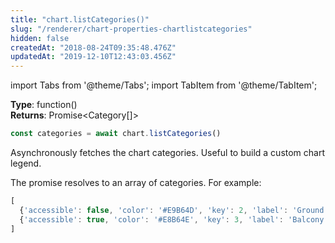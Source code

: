 ```yaml
---
title: "chart.listCategories()"
slug: "/renderer/chart-properties-chartlistcategories"
hidden: false
createdAt: "2018-08-24T09:35:48.476Z"
updatedAt: "2019-12-10T12:43:03.456Z"
---
```


import Tabs from '@theme/Tabs';
import TabItem from '@theme/TabItem';

**Type**: function()  
**Returns**: Promise&lt;Category[]&gt;

```javascript
const categories = await chart.listCategories()
```

Asynchronously fetches the chart categories. Useful to build a custom chart legend.

The promise resolves to an array of categories. For example:

```javascript
[
  {'accessible': false, 'color': '#E9B64D', 'key': 2, 'label': 'Ground Floor', 'pricing': {'price': 30, 'formattedPrice': '30€'}},
  {'accessible': true, 'color': '#E8B64E', 'key': 3, 'label': 'Balcony', 'pricing': {'price': 40, 'formattedPrice': '40€'}}
]
```
